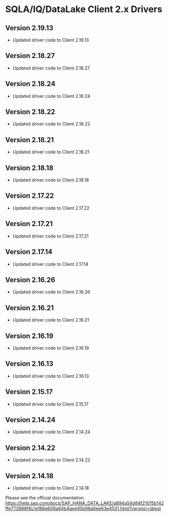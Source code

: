 # SQLA/IQ/DataLake Client 2.x Drivers

## Version 2.19.13

- Updated driver code to Client 2.19.13

## Version 2.18.27

- Updated driver code to Client 2.18.27

## Version 2.18.24

- Updated driver code to Client 2.18.24

## Version 2.18.22

- Updated driver code to Client 2.18.22

## Version 2.18.21

- Updated driver code to Client 2.18.21

## Version 2.18.18

- Updated driver code to Client 2.18.18

## Version 2.17.22

- Updated driver code to Client 2.17.22

## Version 2.17.21

- Updated driver code to Client 2.17.21

## Version 2.17.14

- Updated driver code to Client 2.17.14

## Version 2.16.26

- Updated driver code to Client 2.16.26

## Version 2.16.21

- Updated driver code to Client 2.16.21

## Version 2.16.19

- Updated driver code to Client 2.16.19

## Version 2.16.13

- Updated driver code to Client 2.16.13

## Version 2.15.17

- Updated driver code to Client 2.15.17

## Version 2.14.24

- Updated driver code to Client 2.14.24

## Version 2.14.22

- Updated driver code to Client 2.14.22

## Version 2.14.18

- Updated driver code to Client 2.14.18

Please see the official documentation:
https://help.sap.com/docs/SAP_HANA_DATA_LAKE/a894a54d84f21015b142ffe773888f8c/e186e606a64b4aee95b98a6ee63e4531.html?version=latest

